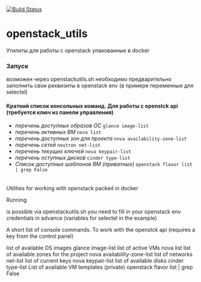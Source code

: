 [![Build Status](https://cloud.drone.io/api/badges/UstyuzhaninAV/openstack_utils/status.svg)](https://cloud.drone.io/UstyuzhaninAV/openstack_utils)
# openstack_utils
Утилиты для работы с openstack упакованные в docker


### Запуск 
возможен через openstackutils.sh
необходимо предварительно заполнить свои реквизиты в openstack env (в примере переменные для selectel)

#### Краткий список консольных команд. Для работы с openstck api (требуется ключ из панели управления)
- *перечень доступных образов ОС*
`glance image-list`
- *перечень активных ВМ*
`nova list`
- *перечень доступных зон для проекта*
`nova availability-zone-list`
- *перечень сетей*
`neutron net-list`
- *перечень текущих ключей*
`nova keypair-list`
- *перечень оступных дисков*
`cinder type-list`
- *Список доступных шаблонов ВМ (приватных)*
`openstack flavor list | grep False`

######
Utilities for working with openstack packed in docker

Running

is possible via openstackutils.sh you need to fill in your openstack env credentials in advance (variables for selectel in the example)

A short list of console commands. To work with the openstck api (requires a key from the control panel)

list of available OS images glance image-list
list of active VMs nova list
list of available zones for the project nova availability-zone-list
list of networks net-list
list of current keys nova keypair-list
list of available disks cinder type-list
List of available VM templates (private) openstack flavor list | grep False
